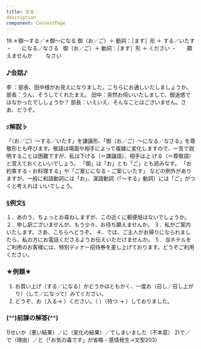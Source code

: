 ```yaml
---
title: 文法：
description
component: ContentPage
---
```



19.＊御～する／＊御～になる
御（お／ご）＋ 動詞：［ます］形 ＋ する／いたす ・
                                                              になる／なさる  
御（お／ご）＋ 動詞：［ます］形 ＋ ください ・
                                                  願えませんか  
                                                               なさい  

### ♪会話♪
李 ：部長、田中様がお見えになりました。こちらにお通しいたしましょうか。 
部長：うん、そうしてくれたまえ。 田中：突然お伺いいたしまして、御迷惑ではなかったでししょうか？ 
部長：いえいえ、そんなことはございません。さあ、どうぞ。

### ♯解説♭
「（お／ご）～する／いたす」を謙譲形、「御（お／ご）～になる／なさる」を尊敬形とも呼びます。敬語は場面や相手によって複雑に変化しますので、一言で説明することは困難ですが、私は下げる（＝謙譲語）、相手は上 げる（＝尊敬語）と覚えておくといいでしょう。
「御」は「お」とも「ご」とも読みなす。 「お約束する・お料理する」や「ご案じになる・ご案じいたす」 などの例外がありますが、一般に和語動詞には「お」、漢語動詞（「～する」動詞）には「ご」がつくと考えれば いいでしょう。

### §例文§
１．あのう、ちょっとお尋ねしますが、この近くに郵便局はないでしょうか。
２．申し訳ございませんが、もう少々、お待ち願えませんか。
３．私がご案内いたします。さあ、こちらへどうぞ。
４．では、ご主人がお帰りになられましたら、私の方にお電話くださるようお伝えいただけませんか。
５．当ホテルをご利用のお客様には、特別ディナー招待券を差し上げております。どうぞご利用ください。

### ★例題★
1) お買い上げ（する／になる）かどうかはともかく、一度お（召し／召し上がり）（して／になって）みてください。    
2) どうぞ、お（入る→ ）ください。（ ）（待つ → ）しておりました。

### (^^)前課の解答(^^)
1)せいか（悪い結果）／に（変化の結果）／てしまいました（不本意）
2)で／で（理由）／と（「お気の毒です」が省略・感情発生→文型203）
